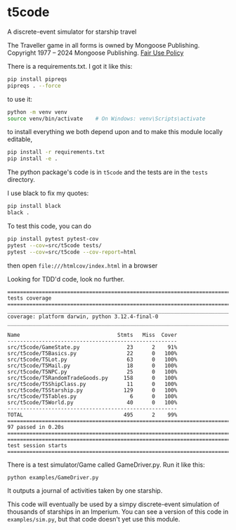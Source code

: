 # t5code
A discrete-event simulator for starship travel

The Traveller game in all forms is owned by Mongoose Publishing. Copyright 1977 – 2024 Mongoose Publishing. [Fair Use Policy](https://cdn.shopify.com/s/files/1/0609/6139/0839/files/Traveller_Fair_Use_Policy_2024.pdf?v=1725357857)

There is a requirements.txt. I got it like this:
```bash
pip install pipreqs
pipreqs . --force
```

to use it:
```bash
python -m venv venv
source venv/bin/activate    # On Windows: venv\Scripts\activate
```

to install everything we both depend upon and to make this module locally editable,

```bash
pip install -r requirements.txt
pip install -e .
```

The python package's code is in `t5code` and the tests are in the `tests` directory.

I use black to fix my quotes:
```bash
pip install black
black .
```

To test this code, you can do 
```bash
pip install pytest pytest-cov
pytest --cov=src/t5code tests/
pytest --cov=src/t5code --cov-report=html
```
then open `file:///htmlcov/index.html` in a browser

Looking for TDD'd code, look no further.
```
========================================================================================================================== tests coverage ==========================================================================================================================
_________________________________________________________________________________________________________ coverage: platform darwin, python 3.12.4-final-0 _________________________________________________________________________________________________________

Name                               Stmts   Miss  Cover
------------------------------------------------------
src/t5code/GameState.py               23      2    91%
src/t5code/T5Basics.py                22      0   100%
src/t5code/T5Lot.py                   63      0   100%
src/t5code/T5Mail.py                  18      0   100%
src/t5code/T5NPC.py                   25      0   100%
src/t5code/T5RandomTradeGoods.py     158      0   100%
src/t5code/T5ShipClass.py             11      0   100%
src/t5code/T5Starship.py             129      0   100%
src/t5code/T5Tables.py                 6      0   100%
src/t5code/T5World.py                 40      0   100%
------------------------------------------------------
TOTAL                                495      2    99%
======================================================================================================================== 97 passed in 0.20s ========================================================================================================================
======================================================================================================================= test session starts ========================================================================================================================
```
There is a test simulator/Game called GameDriver.py.
Run it like this:
```bash
python examples/GameDriver.py
```
It outputs a journal of activities taken by one starship.

This code will eventually be used by a simpy discrete-event simulation of thousands of starships in an Imperium. You can see a version of this code in ```examples/sim.py```, but that code doesn't yet use this module.